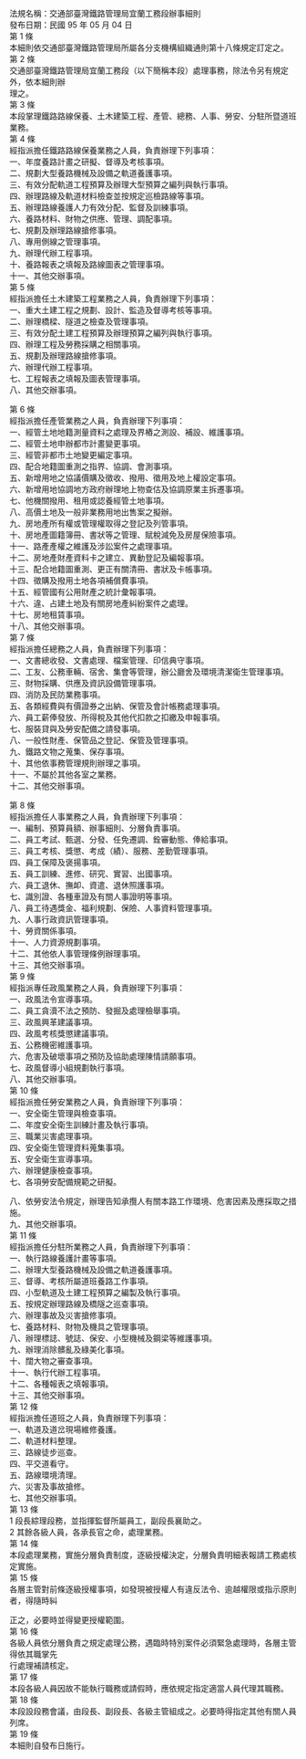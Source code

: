 法規名稱：交通部臺灣鐵路管理局宜蘭工務段辦事細則  
發布日期：民國 95 年 05 月 04 日  
第 1 條  
本細則依交通部臺灣鐵路管理局所屬各分支機構組織通則第十八條規定訂定之。  
第 2 條  
交通部臺灣鐵路管理局宜蘭工務段（以下簡稱本段）處理事務，除法令另有規定外，依本細則辦  
理之。  
第 3 條  
本段掌理鐵路路線保養、土木建築工程、產管、總務、人事、勞安、分駐所暨道班業務。  
第 4 條  
經指派擔任鐵路路線保養業務之人員，負責辦理下列事項：  
一、年度養路計畫之研擬、督導及考核事項。  
二、規劃大型養路機械及設備之軌道養護事項。  
三、有效分配軌道工程預算及辦理大型預算之編列與執行事項。  
四、辦理路線及軌道材料檢查並按規定巡檢路線等事項。  
五、辦理路線養護人力有效分配、監督及訓練事項。  
六、養路材料、財物之供應、管理、調配事項。  
七、規劃及辦理路線搶修事項。  
八、專用側線之管理事項。  
九、辦理代辦工程事項。  
十、養路報表之填報及路線圖表之管理事項。  
十一、其他交辦事項。  
第 5 條  
經指派擔任土木建築工程業務之人員，負責辦理下列事項：  
一、重大土建工程之規劃、設計、監造及督導考核等事項。  
二、辦理橋樑、隧道之檢查及管理事項。  
三、有效分配土建工程預算及辦理預算之編列與執行事項。  
四、辦理工程及勞務採購之相關事項。  
五、規劃及辦理路線搶修事項。  
六、辦理代辦工程事項。  
七、工程報表之填報及圖表管理事項。  
八、其他交辦事項。  


第 6 條  
經指派擔任產管業務之人員，負責辦理下列事項：  
一、經管土地地籍測量資料之處理及界樁之測設、補設、維護事項。  
二、經管土地申辦都市計畫變更事項。  
三、經管非都市土地變更編定事項。  
四、配合地籍圖重測之指界、協調、會測事項。  
五、新增用地之協議價購及徵收、撥用、徵用及地上權設定事項。  
六、新增用地協調地方政府辦理地上物查估及協調原業主拆遷事項。  
七、他機關撥用、租用或認養經管土地事項。  
八、高價土地及一般非業務用地出售案之擬辦。  
九、房地產所有權或管理權取得之登記及列管事項。  
十、房地產圖籍簿冊、書狀等之管理、賦稅減免及房屋保險事項。  
十一、路產產權之維護及涉訟案件之處理事項。  
十二、房地產財產資料卡之建立、異動登記及編報事項。  
十三、配合地籍圖重測、更正有關清冊、書狀及卡帳事項。  
十四、徵購及撥用土地各項補償費事項。  
十五、經管國有公用財產之統計彙報事項。  
十六、違、占建土地及有關房地產糾紛案件之處理。  
十七、房地租賃事項。  
十八、其他交辦事項。  
第 7 條  
經指派擔任總務之人員，負責辦理下列事項：  
一、文書總收發、文書處理、檔案管理、印信典守事項。  
二、工友、公務車輛、宿舍、集會等管理，辦公廳舍及環境清潔衛生管理事項。  
三、財物採購、供應及資訊設備管理事項。  
四、消防及民防業務事項。  
五、各類經費與有價證券之出納、保管及會計帳務處理事項。  
六、員工薪俸發放、所得稅及其他代扣款之扣繳及申報事項。  
七、服裝貸與及勞安配備之請發事項。  
八、一般性財產、保管品之登記、保管及管理事項。  
九、鐵路文物之蒐集、保存事項。  
十、其他依事務管理規則辦理之事項。  
十一、不屬於其他各室之業務。  
十二、其他交辦事項。  


第 8 條  
經指派擔任人事業務之人員，負責辦理下列事項：  
一、編制、預算員額、辦事細則、分層負責事項。  
二、員工考試、甄選、分發、任免遷調、銓審動態、俸給事項。  
三、員工考核、獎懲、考成（績）、服務、差勤管理事項。  
四、員工保障及褒揚事項。  
五、員工訓練、進修、研究、實習、出國事項。  
六、員工退休、撫卹、資遣、退休照護事項。  
七、識別證、各種車證及有關人事證明等事項。  
八、員工待遇獎金、福利規劃、保險、人事資料管理事項。  
九、人事行政資訊管理事項。  
十、勞資關係事項。  
十一、人力資源規劃事項。  
十二、其他依人事管理條例辦理事項。  
十三、其他交辦事項。  
第 9 條  
經指派專任政風業務之人員，負責辦理下列事項：  
一、政風法令宣導事項。  
二、員工貪瀆不法之預防、發掘及處理檢舉事項。  
三、政風興革建議事項。  
四、政風考核獎懲建議事項。  
五、公務機密維護事項。  
六、危害及破壞事項之預防及協助處理陳情請願事項。  
七、政風督導小組規劃執行事項。  
八、其他交辦事項。  
第 10 條  
經指派擔任勞安業務之人員，負責辦理下列事項：  
一、安全衛生管理與檢查事項。  
二、年度安全衛生訓練計畫及執行事項。  
三、職業災害處理事項。  
四、安全衛生管理資料蒐集事項。  
五、安全衛生宣導事項。  
六、辦理健康檢查事項。  
七、各項勞安配備規範之研擬。  


八、依勞安法令規定，辦理告知承攬人有關本路工作環境、危害因素及應採取之措施。  
九、其他交辦事項。  
第 11 條  
經指派擔任分駐所業務之人員，負責辦理下列事項：  
一、執行路線養護計畫等事項。  
二、辦理大型養路機械及設備之軌道養護事項。  
三、督導、考核所屬道班養路工作事項。  
四、小型軌道及土建工程預算之編製及執行事項。  
五、按規定辦理路線及橋隧之巡查事項。  
六、辦理事故及災害搶修事項。  
七、養路材料、財物及機具之管理事項。  
八、辦理標誌、號誌、保安、小型機械及鋼梁等維護事項。  
九、辦理消除髒亂及綠美化事項。  
十、闊大物之審查事項。  
十一、執行代辦工程事項。  
十二、各種報表之填報事項。  
十三、其他交辦事項。  
第 12 條  
經指派擔任道班之人員，負責辦理下列事項：  
一、軌道及道岔現場維修養護。  
二、軌道材料整理。  
三、路線徒步巡查。  
四、平交道看守。  
五、路線環境清理。  
六、災害及事故搶修。  
七、其他交辦事項。  
第 13 條  
1 段長綜理段務，並指揮監督所屬員工，副段長襄助之。  
2 其餘各級人員，各承長官之命，處理業務。  
第 14 條  
本段處理業務，實施分層負責制度，逐級授權決定，分層負責明細表報請工務處核定實施。  
第 15 條  
各層主管對前條逐級授權事項，如發現被授權人有違反法令、逾越權限或指示原則者，得隨時糾  


正之，必要時並得變更授權範圍。  
第 16 條  
各級人員依分層負責之規定處理公務，遇臨時特別案件必須緊急處理時，各層主管得依其職掌先  
行處理補請核定。  
第 17 條  
本段各級人員因故不能執行職務或請假時，應依規定指定適當人員代理其職務。  
第 18 條  
本段設段務會議，由段長、副段長、各級主管組成之。必要時得指定其他有關人員列席。  
第 19 條  
本細則自發布日施行。  


